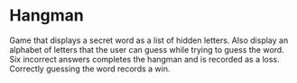 # Hangman
Game that displays a secret word as a list of hidden letters. Also display an alphabet of letters that the user can guess while trying to guess the word. Six incorrect answers completes the hangman and is recorded as a loss. Correctly guessing the word records a win.
